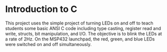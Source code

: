 # Introduction to C 
This project uses the simple project of turning LEDs on and off to teach students some basic ANSI C code including type casting, register read and write, structs, bit manipulation, and I/O. The objective is to blink the LEDs at a rate of 2Hz. On the MSP432 launchpad, the red, green, and blue LEDs were switched on and off simultaneously.
